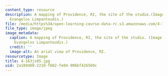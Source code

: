 ```yaml
---
content_type: resource
description: A mapping of Providence, RI, the site of the studio.(Image courtesy of
  Evangelos Limpantoudis.)
file: /media/https%3A/open-learning-course-data-rc.s3.amazonaws.com/4-163j-urban-design-studio-providence-spring-2005/2a189d882210f602fe04906bf426560c_4-163js05.jpg
file_type: image/jpeg
image_metadata:
  caption: A mapping of Providence, RI, the site of the studio. (Image courtesy of
    Evangelos Limpantoudis.)
  credit: ''
  image-alt: An arial view of Providence, RI.
resourcetype: Image
title: 4-163js05.jpg
uid: 2a189d88-2210-f602-fe04-906bf426560c
---
```

